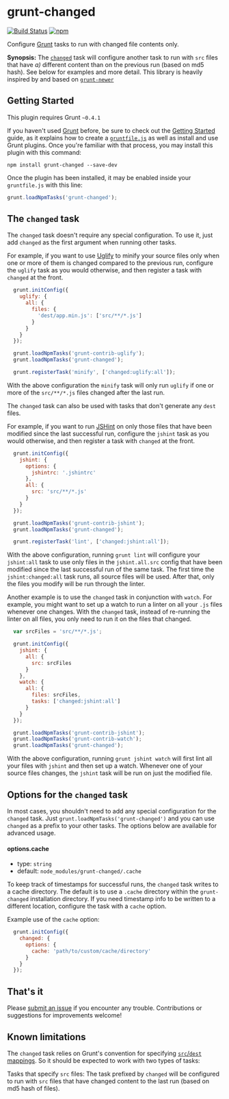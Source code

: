 # grunt-changed

[![Build Status](https://travis-ci.org/researchgate/grunt-changed.svg?branch=master)](https://travis-ci.org/researchgate/grunt-changed)
[![npm](https://img.shields.io/npm/v/grunt-changed.svg)](https://www.npmjs.com/package/grunt-changed)

Configure [Grunt](http://gruntjs.com/) tasks to run with changed file contents only.

**Synopsis:**  The [`changed`](#changed) task will configure another task to run with `src` files that have *a)* different content than on the previous run (based on md5 hash).  See below for examples and more detail. This library is heavily inspired by and based on [`grunt-newer`](https://npmjs.org/package/grunt-newer)

## Getting Started
This plugin requires Grunt `~0.4.1`

If you haven't used [Grunt](http://gruntjs.com/) before, be sure to check out the [Getting Started](http://gruntjs.com/getting-started) guide, as it explains how to create a [`gruntfile.js`](http://gruntjs.com/sample-gruntfile) as well as install and use Grunt plugins. Once you're familiar with that process, you may install this plugin with this command:

```shell
npm install grunt-changed --save-dev
```

Once the plugin has been installed, it may be enabled inside your `gruntfile.js` with this line:

```js
grunt.loadNpmTasks('grunt-changed');
```

<a name="changed"></a>
## The `changed` task

The `changed` task doesn't require any special configuration.  To use it, just add `changed` as the first argument when running other tasks.

For example, if you want to use [Uglify](https://npmjs.org/package/grunt-contrib-uglify) to minify your source files only when one or more of them is changed compared to the previous run, configure the `uglify` task as you would otherwise, and then register a task with `changed` at the front.

```js
  grunt.initConfig({
    uglify: {
      all: {
        files: {
          'dest/app.min.js': ['src/**/*.js']
        }
      }
    }
  });

  grunt.loadNpmTasks('grunt-contrib-uglify');
  grunt.loadNpmTasks('grunt-changed');

  grunt.registerTask('minify', ['changed:uglify:all']);
```

With the above configuration the `minify` task will only run `uglify` if one or more of the `src/**/*.js` files changed after the last run.

The `changed` task can also be used with tasks that don't generate any `dest` files.

For example, if you want to run [JSHint](https://npmjs.org/package/grunt-contrib-jshint) on only those files that have been modified since the last successful run, configure the `jshint` task as you would otherwise, and then register a task with `changed` at the front.

```js
  grunt.initConfig({
    jshint: {
      options: {
        jshintrc: '.jshintrc'
      },
      all: {
        src: 'src/**/*.js'
      }
    }
  });

  grunt.loadNpmTasks('grunt-contrib-jshint');
  grunt.loadNpmTasks('grunt-changed');

  grunt.registerTask('lint', ['changed:jshint:all']);
```

With the above configuration, running `grunt lint` will configure your `jshint:all` task to use only files in the `jshint.all.src` config that have been modified since the last successful run of the same task.  The first time the `jshint:changed:all` task runs, all source files will be used.  After that, only the files you modify will be run through the linter.

Another example is to use the `changed` task in conjunction with `watch`.  For example, you might want to set up a watch to run a linter on all your `.js` files whenever one changes.  With the `changed` task, instead of re-running the linter on all files, you only need to run it on the files that changed.

```js
  var srcFiles = 'src/**/*.js';

  grunt.initConfig({
    jshint: {
      all: {
        src: srcFiles
      }
    },
    watch: {
      all: {
        files: srcFiles,
        tasks: ['changed:jshint:all']
      }
    }
  });

  grunt.loadNpmTasks('grunt-contrib-jshint');
  grunt.loadNpmTasks('grunt-contrib-watch');
  grunt.loadNpmTasks('grunt-changed');

```

With the above configuration, running `grunt jshint watch` will first lint all your files with `jshint` and then set up a watch.  Whenever one of your source files changes, the `jshint` task will be run on just the modified file.

## Options for the `changed` task

In most cases, you shouldn't need to add any special configuration for the `changed` task.  Just `grunt.loadNpmTasks('grunt-changed')` and you can use `changed` as a prefix to your other tasks.  The options below are available for advanced usage.

#### <a id="optionscache">options.cache</a>
 * type: `string`
 * default: `node_modules/grunt-changed/.cache`

To keep track of timestamps for successful runs, the `changed` task writes to a cache directory.  The default is to use a `.cache` directory within the `grunt-changed` installation directory.  If you need timestamp info to be written to a different location, configure the task with a `cache` option.

Example use of the `cache` option:

```js
  grunt.initConfig({
    changed: {
      options: {
        cache: 'path/to/custom/cache/directory'
      }
    }
  });
```

## That's it

Please [submit an issue](https://github.com/researchgate/grunt-changed/issues) if you encounter any trouble.  Contributions or suggestions for improvements welcome!

## Known limitations

The `changed` task relies on Grunt's convention for specifying [`src`/`dest` mappings](http://gruntjs.com/configuring-tasks#files).  So it should be expected to work with two types of tasks:

Tasks that specify `src` files: The task prefixed by `changed` will be configured to run with `src` files that have changed content to the last run (based on md5 hash of files).


